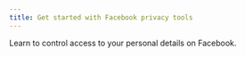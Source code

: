 ```yaml
---
title: Get started with Facebook privacy tools
---
```

Learn to control access to your personal details on Facebook.

